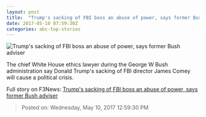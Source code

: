 ```yaml
---
layout: post
title:  "Trump's sacking of FBI boss an abuse of power, says former Bush adviser"
date: 2017-05-10 07:59:30Z
categories: abc-top-stories
---
```


![Trump's sacking of FBI boss an abuse of power, says former Bush adviser](http://www.abc.net.au/news/image/8483928-1x1-700x700.jpg)

The chief White House ethics lawyer during the George W Bush administration say Donald Trump's sacking of FBI director James Comey will cause a political crisis.


Full story on F3News: [Trump's sacking of FBI boss an abuse of power, says former Bush adviser](http://www.f3nws.com/n/EpNvEH)

> Posted on: Wednesday, May 10, 2017 12:59:30 PM
